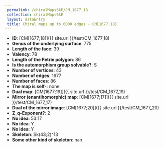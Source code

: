 ```yaml
--- 
 permalink: /chiralMaps6kE/CM_1677_18 
 collection: chiralMaps6kE
 layout: dataEntry
 title: Chiral maps up to 6000 edges - CM[1677;18]
---
```


- **ID**: [CM[1677;18]]({{ site.url }}/test/CM_1677_18)
- **Genus of the underlying surface**: 775
- **Length of the face**: 39
- **Valency**: 78
- **Length of the Petrie polygon**: 86
- **Is the automorphism group solvable?**: S
- **Number of vertices**: 43
- **Number of edges**: 1677
- **Number of faces**: 86
- **The map is self-**: none
- **Dual map**: [CM[1677;19]]({{ site.url }}/test/CM_1677_19)
- **Mirror (enantihomorphic) map**: [CM[1677;17]]({{ site.url }}/test/CM_1677_17)
- **Dual of the mirror image**: [CM[1677;20]]({{ site.url }}/test/CM_1677_20)
- **Z_q-Exponent?**: 2
- **No idea**:  53:17
- **No idea**: Y
- **No idea**: Y
- **Skeleton**: Sk(43;2)^13
- **Some other kind of skeleton**: nan
